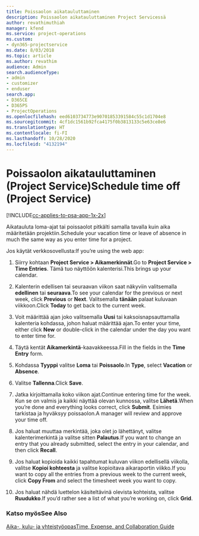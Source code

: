 ```yaml
---
title: Poissaolon aikatauluttaminen
description: Poissaolon aikatauluttaminen Project Servicessä
author: revathimuthiah
manager: kfend
ms.service: project-operations
ms.custom:
- dyn365-projectservice
ms.date: 8/03/2018
ms.topic: article
ms.author: revathim
audience: Admin
search.audienceType:
- admin
- customizer
- enduser
search.app:
- D365CE
- D365PS
- ProjectOperations
ms.openlocfilehash: eed6103734773e90701853391584c55c1d1704e8
ms.sourcegitcommit: 4cf1dc1561b92fca4175f0b3813133c5e63ce8e6
ms.translationtype: HT
ms.contentlocale: fi-FI
ms.lasthandoff: 10/28/2020
ms.locfileid: "4132194"
---
```

# <a name="schedule-time-off-project-service"></a><span data-ttu-id="25031-103">Poissaolon aikatauluttaminen (Project Service)</span><span class="sxs-lookup"><span data-stu-id="25031-103">Schedule time off (Project Service)</span></span>

[!INCLUDE[cc-applies-to-psa-app-1x-2x](../includes/cc-applies-to-psa-app-1x-2x.md)]

<span data-ttu-id="25031-104">Aikatauluta loma-ajat tai poissaolot pitkälti samalla tavalla kuin aika määritetään projektiin.</span><span class="sxs-lookup"><span data-stu-id="25031-104">Schedule your vacation time or leave of absence in much the same way as you enter time for a project.</span></span>  
  
 <span data-ttu-id="25031-105">Jos käytät verkkosovellusta:</span><span class="sxs-lookup"><span data-stu-id="25031-105">If you’re using the web app:</span></span>  
  
1.  <span data-ttu-id="25031-106">Siirry kohtaan **Project Service > Aikamerkinnät**.</span><span class="sxs-lookup"><span data-stu-id="25031-106">Go to **Project Service > Time Entries**.</span></span> <span data-ttu-id="25031-107">Tämä tuo näyttöön kalenterisi.</span><span class="sxs-lookup"><span data-stu-id="25031-107">This brings up your calendar.</span></span>  
  
2.  <span data-ttu-id="25031-108">Kalenterin edellisen tai seuraavan viikon saat näkyviin valitsemalla **edellinen** tai **seuraava**.</span><span class="sxs-lookup"><span data-stu-id="25031-108">To see your calendar for the previous or next week, click **Previous** or **Next**.</span></span> <span data-ttu-id="25031-109">Valitsemalla **tänään** palaat kuluvaan viikkoon.</span><span class="sxs-lookup"><span data-stu-id="25031-109">Click **Today** to get back to the current week.</span></span>  
  
3.  <span data-ttu-id="25031-110">Voit määrittää ajan joko valitsemalla **Uusi** tai kaksoisnapsauttamalla kalenteria kohdassa, johon haluat määrittää ajan.</span><span class="sxs-lookup"><span data-stu-id="25031-110">To enter your time, either click **New** or double-click in the calendar under the day you want to enter time for.</span></span>  
  
4.  <span data-ttu-id="25031-111">Täytä kentät **Aikamerkintä**-kaavakkeessa.</span><span class="sxs-lookup"><span data-stu-id="25031-111">Fill in the fields in the **Time Entry** form.</span></span>  
  
5.  <span data-ttu-id="25031-112">Kohdassa **Tyyppi** valitse **Loma** tai **Poissaolo**.</span><span class="sxs-lookup"><span data-stu-id="25031-112">In **Type**, select **Vacation** or **Absence**.</span></span>  
  
6.  <span data-ttu-id="25031-113">Valitse **Tallenna**.</span><span class="sxs-lookup"><span data-stu-id="25031-113">Click **Save**.</span></span>  
  
7.  <span data-ttu-id="25031-114">Jatka kirjoittamalla koko viikon ajat.</span><span class="sxs-lookup"><span data-stu-id="25031-114">Continue entering time for the week.</span></span> <span data-ttu-id="25031-115">Kun se on valmis ja kaikki näyttää olevan kunnossa, valitse **Lähetä**.</span><span class="sxs-lookup"><span data-stu-id="25031-115">When you’re done and everything looks correct, click **Submit**.</span></span> <span data-ttu-id="25031-116">Esimies tarkistaa ja hyväksyy poissaolon.</span><span class="sxs-lookup"><span data-stu-id="25031-116">A manager will review and approve your time off.</span></span>  
  
8.  <span data-ttu-id="25031-117">Jos haluat muuttaa merkintää, joka olet jo lähettänyt, valitse kalenterimerkintä ja valitse sitten **Palautus**.</span><span class="sxs-lookup"><span data-stu-id="25031-117">If you want to change an entry that you already submitted, select the entry in your calendar, and then click **Recall**.</span></span>  
  
9. <span data-ttu-id="25031-118">Jos haluat kopioida kaikki tapahtumat kuluvan viikon edellisellä viikolla, valitse **Kopioi kohteesta** ja valitse kopioitava aikaraportin viikko.</span><span class="sxs-lookup"><span data-stu-id="25031-118">If you want to copy all the entries from a previous week to the current week, click **Copy From** and select the timesheet week you want to copy.</span></span>  
  
10. <span data-ttu-id="25031-119">Jos haluat nähdä luettelon käsiteltävinä olevista kohteista, valitse **Ruudukko**.</span><span class="sxs-lookup"><span data-stu-id="25031-119">If you’d rather see a list of what you’re working on, click **Grid**.</span></span>  
  
### <a name="see-also"></a><span data-ttu-id="25031-120">Katso myös</span><span class="sxs-lookup"><span data-stu-id="25031-120">See Also</span></span>  
 [<span data-ttu-id="25031-121">Aika-, kulu- ja yhteistyöopas</span><span class="sxs-lookup"><span data-stu-id="25031-121">Time, Expense, and Collaboration Guide</span></span>](../psa/time-expense-collaboration-guide.md)
